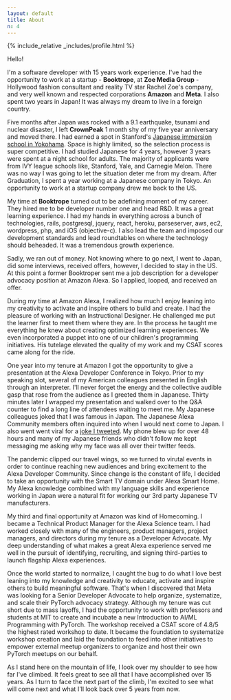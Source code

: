 ```yaml
---
layout: default
title: About
n: 4
---
```


{% include_relative _includes/profile.html %}

Hello!

I'm a software developer with 15 years work experience. I've had the opportunity to work 
at a startup - **Booktrope**, at **Zoe Media Group** - Hollywood fashion consultant and 
reality TV star Rachel Zoe's company, and very well known and respected corporations 
**Amazon** and **Meta**. I also spent two years in Japan! It was always my dream to live 
in a foreign country.

Five months after Japan was rocked with a 9.1 earthquake, tsunami and nuclear disaster, 
I left **CrownPeak** 1 month shy of my five year anniversary and moved there. I had earned 
a spot in Stanford's [Japanese immersion school in Yokohama](http://iucjapan.org). Space is 
highly limited, so the selection process is super competitive. I had studied Japanese for 4
years, however 3 years were spent at a night school for adults. The majority of applicants 
were from IVY league schools like, Stanford, Yale, and Carnegie Melon. There was no way I 
was going to let the situation deter me from my dream. After Graduation, I spent a year 
working at a Japanese company in Tokyo. An opportunity to work at a startup company drew me 
back to the US.

My time at **Booktrope** turned out to be adefining moment of my career.  They hired me to 
be developer number one and head R&D. It was a great learning experience. I had my hands in 
everything across a bunch of technologies, rails, postgresql, jquery, react, heroku, 
parseserver, aws, ec2, wordpress, php, and iOS (objective-c). I also lead the team and imposed 
our development standards and lead roundtables on where the technology should beheaded. It was 
a tremendous growth experience.

Sadly, we ran out of money. Not knowing where to go next, I went to Japan, did some interviews,
received offers, however, I decided to stay in the US. At this point a former Booktroper sent 
me a job description for a developer advocacy position at Amazon Alexa. So I applied, looped, 
and received an offer.

During my time at Amazon Alexa, I realized how much I enjoy leaning into my creativity to 
activate and inspire others to build and create. I had the pleasure of working with an 
Instructional Designer. He challenged me put the learner first to meet them where they are. 
In the process he taught me everything he knew about creating optimized learning experiences. 
We even incorporated a puppet into one of our children's programming initiatives. 
His tutelage elevated the quality of my work and my CSAT scores came along for the ride.

One year into my tenure at Amazon I got the opportunity to give a presentation at the Alexa 
Developer Conference in Tokyo. Prior to my speaking slot, several of my American colleagues 
presented in English through an interpreter. I'll never forget the energy and the collective 
audible gasp that rose from the audience as I greeted them in Japanese. Thirty minutes later 
I wrapped my presentation and walked over to the Q&A counter to find a long line of attendees 
waiting to meet me. My Japanese colleagues joked that I was famous in Japan. The Japanese Alexa 
Community members often inquired into when I would next come to Japan. I also went went viral 
for a [joke I tweeted]((https://x.com/sleepydeveloper/status/1188252385342193664?s=12&t=RwuFBS6T-6FewkJ-RV2poA)). 
My phone blew up for over 48 hours and many of my Japanese friends who didn't follow me kept 
messaging me asking why my face was all over their twitter feeds.

The pandemic clipped our travel wings, so we turned to virutal events in order to continue
reaching new audiences and bring excitement to the Alexa Developer Community. Since change 
is the constant of life, I decided to take an opportunity with the Smart TV domain under 
Alexa Smart Home. My Alexa knowledge combined with my language skills and experience working 
in Japan were a natural fit for working our 3rd party Japanese TV manufacturers. 

My third and final opportunity at Amazon was kind of Homecoming. I became a Technical Product
Manager for the Alexa Science team. I had worked closely with many of the engineers, product 
managers, project managers, and directors during my tenure as a Developer Advocate. My deep 
understanding of what makes a great Alexa experience served me well in the pursuit of 
identifying, recruiting, and signing third-parties to launch flagship Alexa experiences.

Once the world started to normalize, I caught the bug to do what I love best leaning into my
knowledge and creativity to educate, activate and inspire others to build meaningful software. 
That's when I discovered that Meta was looking for a Senior Developer Advocate to help organize,
systematize, and scale their PyTorch advocacy strategy. Although my tenure was cut short due to 
mass layoffs, I had the opportunity to work with professors and students at MIT to create and 
incubate a new Introduction to AI/ML Programming with PyTorch. The workshop received a CSAT 
score of 4.8/5 the highest rated workshop to date. It became the foundation to systematize 
workshop creation and laid the foundation to feed into other initiatives to empower external 
meetup organizers to organize and host their own PyTorch meetups on our behalf.

As I stand here on the mountain of life, I look over my shoulder to see how far I've climbed. 
It feels great to see all that I have accomplished over 15 years. As I turn to face the next 
part of the climb, I'm excited to see what will come next and what I'll look back over 5 years 
from now.
